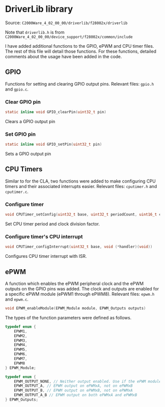 # DriverLib library 
Source: `C2000Ware_4_02_00_00/driverlib/f28002x/driverlib` 

Note that `driverlib.h` is from `C2000Ware_4_02_00_00/device_support/f28002x/common/include`

I have added additional functions to the GPIO, ePWM and CPU timer files. The rest of this file will detail those functions. For these functions, detailed comments about the usage have been added in the code. 

## GPIO 
Functions for setting and clearing GPIO output pins. 
Relevant files: `gpio.h` and `gpio.c`. 

### Clear GPIO pin 
```c
static inline void GPIO_clearPin(uint32_t pin)
```
Clears a GPIO output pin

### Set GPIO pin 
```c
static inline void GPIO_setPin(uint32_t pin)
```
Sets a GPIO output pin

## CPU Timers
Similar to for the CLA, two functions were added to make configuring CPU timers 
and their associated interrupts easier. Relevant files: `cputimer.h` and `cputimer.c`. 

### Configure timer 
```c
void CPUTimer_setConfig(uint32_t base, uint32_t periodCount, uint16_t clkDivFactor)
```
Set CPU timer period and clock division factor.

### Configure timer's CPU interrupt 
```c
void CPUTimer_configInterrupt(uint32_t base, void (*handler)(void))
```
Configures CPU timer interrupt with ISR.

## ePWM 
A function which enables the ePWM peripheral clock and the ePWM outputs on the GPIO pins was added. The clock and outputs are enabled for a specific ePWM module 
(ePWM1 through ePWM8). Relevant files: `epwm.h` and `epwm.c`. 
```c
void EPWM_enableModule(EPWM_Module module, EPWM_Outputs outputs)
```
The types of the function parameters were defined as follows. 
```c
typedef enum {
    EPWM1,
    EPWM2,
    EPWM3,
    EPWM4,
    EPWM5,
    EPWM6,
    EPWM7,
    EPWM8
} EPWM_Module;

typedef enum {
    EPWM_OUTPUT_NONE, // Neither output enabled. Use if the ePWM module is just used as a timer.
    EPWM_OUTPUT_A, // EPWM output on ePWMxA, not on ePWMxB
    EPWM_OUTPUT_B, // EPWM output on ePWMxB, not on ePWMxA
    EPWM_OUTPUT_A_B // EPWM output on both ePWMxA and ePWMxB
} EPWM_Outputs;
```